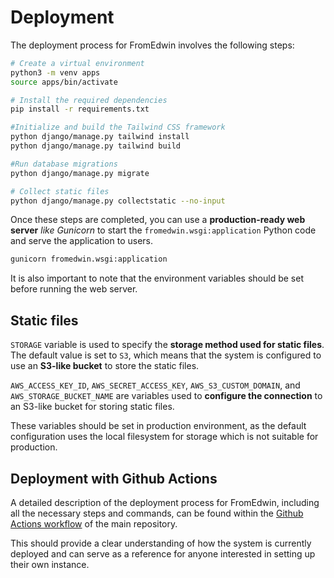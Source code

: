 # Deployment

The deployment process for FromEdwin involves the following steps:

```bash
# Create a virtual environment
python3 -m venv apps
source apps/bin/activate

# Install the required dependencies
pip install -r requirements.txt

#Initialize and build the Tailwind CSS framework
python django/manage.py tailwind install
python django/manage.py tailwind build

#Run database migrations
python django/manage.py migrate

# Collect static files
python django/manage.py collectstatic --no-input
```

Once these steps are completed, you can use a **production-ready web server** *like Gunicorn* to start the `fromedwin.wsgi:application` Python code and serve the application to users.

```bash
gunicorn fromedwin.wsgi:application
```

It is also important to note that the environment variables should be set before running the web server.

## Static files

`STORAGE` variable is used to specify the **storage method used for static files**. The default value is set to `S3`, which means that the system is configured to use an **S3-like bucket** to store the static files.

`AWS_ACCESS_KEY_ID`, `AWS_SECRET_ACCESS_KEY`, `AWS_S3_CUSTOM_DOMAIN`, and `AWS_STORAGE_BUCKET_NAME` are variables used to **configure the connection** to an S3-like bucket for storing static files.

These variables should be set in production environment, as the default configuration uses the local filesystem for storage which is not suitable for production.

## Deployment with Github Actions

A detailed description of the deployment process for FromEdwin, including all the necessary steps and commands, can be found within the [Github Actions workflow](https://github.com/fromedwin/monitor/blob/main/.github/workflows/django.yml) of the main repository. 

This should provide a clear understanding of how the system is currently deployed and can serve as a reference for anyone interested in setting up their own instance.
